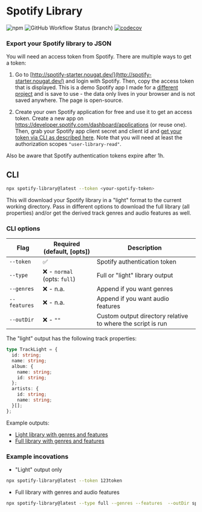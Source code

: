 # Spotify Library

![npm](https://img.shields.io/npm/v/spotify-library) ![GitHub Workflow Status (branch)](https://img.shields.io/github/workflow/status/eegli/spotify-auth-token/ci-unit-tests/main)
[![codecov](https://codecov.io/gh/eegli/spotify-library/branch/main/graph/badge.svg?token=KU0SAWVF89)](https://codecov.io/gh/eegli/spotify-library)

### Export your Spotify library to JSON

You will need an access token from Spotify. There are multiple ways to get a token:

1. Go to [http://spotify-starter.nougat.dev/](http://spotify-starter.nougat.dev/) and login with Spotify. Then, copy the access token that is displayed.
   This is a demo Spotify app I made for a [different project](https://github.com/eegli/spotify-web-api-starter) and is save to use - the data only lives in your browser and is not saved anywhere. The page is open-source.

2. Create your own Spotify application for free and use it to get an access token. Create a new app on https://developer.spotify.com/dashboard/applications (or reuse one). Then, grab your Spotify app client secret and client id and [get your token via CLI as described here](https://github.com/eegli/spotify-auth-token). Note that you will need at least the authorization scopes `"user-library-read"`.

Also be aware that Spotify authentication tokens expire after 1h.

## CLI

```bash
npx spotify-library@latest --token <your-spotify-token>
```

This will download your Spotify library in a "light" format to the current working directory. Pass in different options to download the full library (all properties) and/or get the derived track genres and audio features as well.

### CLI options

| Flag         | Required (default, [opts])   | Description                                                 |
| ------------ | ---------------------------- | ----------------------------------------------------------- |
| `--token`    | ✅                           | Spotify authentication token                                |
| `--type`     | ❌ - `normal` (opts: `full`) | Full or "light" library output                              |
| `--genres`   | ❌ - n.a.                    | Append if you want genres                                   |
| `--features` | ❌ - n.a.                    | Append if you want audio features                           |
| `--outDir`   | ❌ - `""`                    | Custom output directory relative to where the script is run |

The "light" output has the following track properties:

```ts
type TrackLight = {
  id: string;
  name: string;
  album: {
    name: string;
    id: string;
  };
  artists: {
    id: string;
    name: string;
  }[];
};
```

Example outputs:

- [Light library with genres and features](examples/library-light.json)
- [Full library with genres and features](examples/library-full.json)

### Example incovations

- "Light" output only

```bash
npx spotify-library@latest --token 123token
```

- Full library with genres and audio features

```bash
npx spotify-library@latest --type full --genres --features  --outDir spotify-data --token 123token
```
